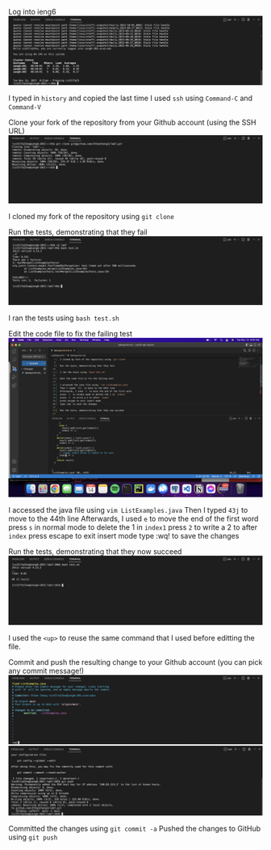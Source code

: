 Log into ieng6
![Image](sshieng6.png)

I typed in `history` and copied the last time I used `ssh` using `Command-C` and `Command-V`

Clone your fork of the repository from your Github account (using the SSH URL)
![Image](gitclone.png)

I cloned my fork of the repository using `git clone`

Run the tests, demonstrating that they fail
![Image](bash1.png)

I ran the tests using `bash test.sh`

Edit the code file to fix the failing test
![Image](vim.png)

I accessed the java file using `vim ListExamples.java`
Then I typed `43j` to move to the 44th line
Afterwards, I used `e` to move the end of the first word
press `s` in normal mode to delete the 1 in `index1`
press `2` to write a 2 to after `index`
press escape to exit insert mode
type :wq! to save the changes

Run the tests, demonstrating that they now succeed
![Image](bash2.png)

I used the `<up>` to reuse the same command that I used before editting the file.

Commit and push the resulting change to your Github account (you can pick any commit message!)
![Image](gitcommit.png)
![Image](gitpush.png)

Committed the changes using `git commit -a`
Pushed the changes to GitHub using `git push`